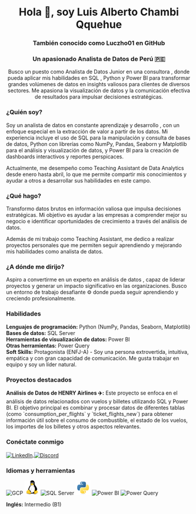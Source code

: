
<h1 align="center">Hola 👋, soy Luis Alberto Chambi Qquehue</h1>
<h3 align="center">También conocido como Luczho01 en GitHub</h3>
<h3 align="center">Un apasionado Analista de Datos de Perú 🇵🇪 </h3>

<p align="center">
  Busco un puesto como Analista de Datos Junior en una consultora , donde pueda aplicar mis habilidades en SQL ️, Python  y Power BI  para transformar grandes volúmenes de datos en insights valiosos para clientes de diversos sectores. Me apasiona la visualización de datos  y la comunicación efectiva de resultados para impulsar decisiones estratégicas.
</p>

<h3 align="left">¿Quién soy? </h3>
<p align="left">
  Soy un analista de datos en constante aprendizaje y desarrollo , con un enfoque especial en la extracción de valor a partir de los datos. Mi experiencia incluye el uso de SQL para la manipulación y consulta de bases de datos, Python con librerías como NumPy, Pandas, Seaborn y Matplotlib para el análisis y visualización de datos, y Power BI para la creación de dashboards interactivos y reportes perspicaces.

  Actualmente, me desempeño como Teaching Assistant de Data Analytics desde enero hasta abril, lo que me permite compartir mis conocimientos y ayudar a otros a desarrollar sus habilidades en este campo.
</p>

<h3 align="left">¿Qué hago? </h3>
<p align="left">
  Transformo datos brutos en información valiosa  que impulsa decisiones estratégicas. Mi objetivo es ayudar a las empresas a comprender mejor su negocio  e identificar oportunidades de crecimiento a través del análisis de datos.

  Además de mi trabajo como Teaching Assistant, me dedico a realizar proyectos personales que me permiten seguir aprendiendo y mejorando mis habilidades como analista de datos.
</p>

<h3 align="left">¿A dónde me dirijo? </h3>
<p align="left">
  Aspiro a convertirme en un experto en análisis de datos , capaz de liderar proyectos y generar un impacto significativo en las organizaciones. Busco un entorno de trabajo desafiante ⚙️ donde pueda seguir aprendiendo y creciendo profesionalmente.
</p>

<h3 align="left">Habilidades</h3>
<p align="left">
  <strong>Lenguajes de programación:</strong> Python  (NumPy, Pandas, Seaborn, Matplotlib)
  <br>
  <strong>Bases de datos:</strong> SQL Server 
  <br>
  <strong>Herramientas de visualización de datos:</strong> Power BI 
  <br>
  <strong>Otras herramientas:</strong> Power Query 
  <br>
  <strong>Soft Skills:</strong> Protagonista (ENFJ-A) - Soy una persona extrovertida, intuitiva, empática y con gran capacidad de comunicación. Me gusta trabajar en equipo y soy un líder natural.
</p>

<h3 align="left">Proyectos destacados</h3>
<p align="left">
  <strong>Análisis de Datos de HENRY Airlines ✈️:</strong> Este proyecto se enfoca en el análisis de datos relacionados con vuelos y billetes utilizando SQL y Power BI. El objetivo principal es combinar y procesar datos de diferentes tablas (como `consumption_per_flights` y `ticket_flights_new`) para obtener información útil sobre el consumo de combustible, el estado de los vuelos, los importes de los billetes y otros aspectos relevantes.
</p>

<h3 align="left">Conéctate conmigo</h3>
<p align="left">
  <a href="https://linkedin.com/in/luis alberto chambi qquehue" target="_blank" rel="noopener noreferrer">
    <img align="center" src="https://raw.githubusercontent.com/rahuldkjain/github-profile-readme-generator/master/src/images/icons/Social/linked-in-alt.svg" alt="LinkedIn" height="30" width="40" />
  </a>
  <a href="https://discord.gg/luischambi0515" target="_blank" rel="noopener noreferrer">
    <img align="center" src="https://raw.githubusercontent.com/rahuldkjain/github-profile-readme-generator/master/src/images/icons/Social/discord.svg" alt="Discord" height="30" width="40" />
  </a>
</p>

<h3 align="left">Idiomas y herramientas</h3>
<p align="left">
  <img src="https://www.vectorlogo.zone/logos/google_cloud/google_cloud-icon.svg" alt="GCP" width="40" height="40" title="Google Cloud Platform" />
  <img src="https://raw.githubusercontent.com/devicons/devicon/master/icons/linux/linux-original.svg" alt="Linux" width="40" height="40" title="Linux" />
  <img src="https://www.svgrepo.com/show/303229/microsoft-sql-server-logo.svg" alt="SQL Server" width="40" height="40" title="SQL Server" />
  <img src="https://raw.githubusercontent.com/devicons/devicon/master/icons/python/python-original.svg" alt="Python" width="40" height="40" title="Python" />
  <img src="https://upload.wikimedia.org/wikipedia/commons/thumb/f/f9/Power_BI_logo.svg/883px-Power_BI_logo.svg.png" alt="Power BI" width="40" height="40" title="Power BI" />
  <img src="https://seeklogo.com/images/P/power-query-logo-E3C9838A8A-seeklogo.com.png" alt="Power Query" width="40" height="40" title="Power Query" />
  <p align="left">
    <strong>Inglés:</strong> Intermedio (B1) ️
  </p>
</p>
